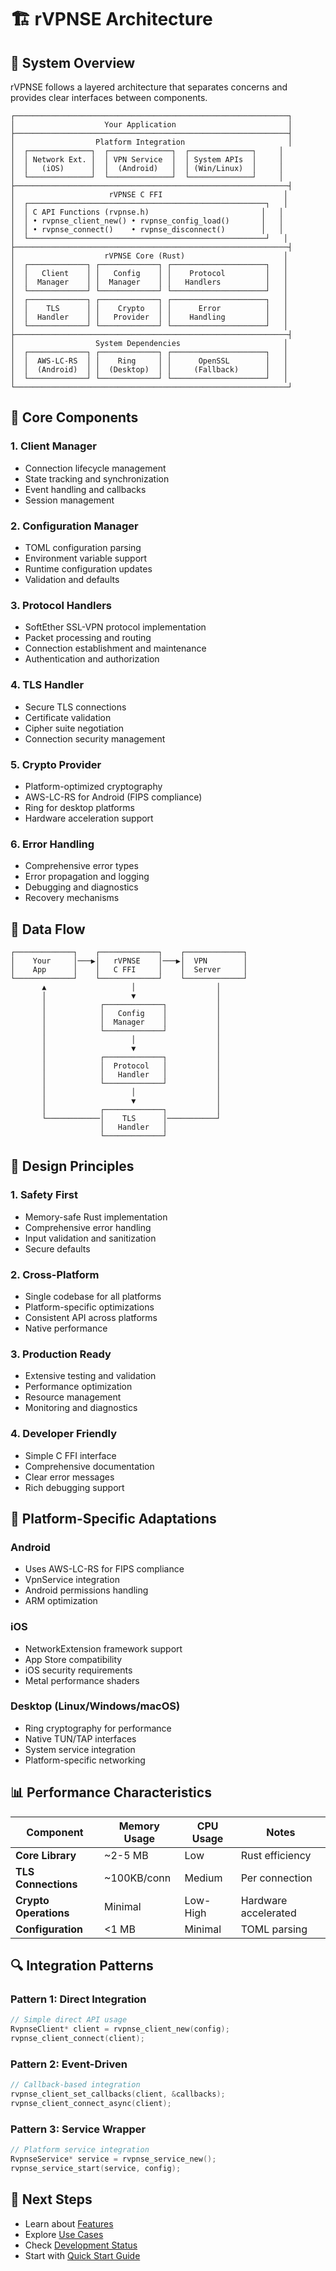 # 🏗️ rVPNSE Architecture

## 🎯 System Overview

rVPNSE follows a layered architecture that separates concerns and provides clear interfaces between components.

```
┌─────────────────────────────────────────────────────────────┐
│                    Your Application                         │
├─────────────────────────────────────────────────────────────┤
│                  Platform Integration                       │
│  ┌──────────────┐  ┌──────────────┐  ┌──────────────┐     │
│  │ Network Ext. │  │ VPN Service  │  │ System APIs  │     │
│  │   (iOS)      │  │  (Android)   │  │ (Win/Linux)  │     │
│  └──────────────┘  └──────────────┘  └──────────────┘     │
├─────────────────────────────────────────────────────────────┤
│                     rVPNSE C FFI                           │
│  ┌─────────────────────────────────────────────────────┐   │
│  │ C API Functions (rvpnse.h)                         │   │
│  │ • rvpnse_client_new() • rvpnse_config_load()       │   │
│  │ • rvpnse_connect()    • rvpnse_disconnect()        │   │
│  └─────────────────────────────────────────────────────┘   │
├─────────────────────────────────────────────────────────────┤
│                    rVPNSE Core (Rust)                      │
│  ┌─────────────┐ ┌─────────────┐ ┌─────────────────────┐   │
│  │   Client    │ │   Config    │ │    Protocol         │   │
│  │  Manager    │ │  Manager    │ │   Handlers          │   │
│  └─────────────┘ └─────────────┘ └─────────────────────┘   │
│  ┌─────────────┐ ┌─────────────┐ ┌─────────────────────┐   │
│  │    TLS      │ │    Crypto   │ │      Error          │   │
│  │  Handler    │ │   Provider  │ │    Handling         │   │
│  └─────────────┘ └─────────────┘ └─────────────────────┘   │
├─────────────────────────────────────────────────────────────┤
│                  System Dependencies                       │
│  ┌─────────────┐ ┌─────────────┐ ┌─────────────────────┐   │
│  │  AWS-LC-RS  │ │    Ring     │ │      OpenSSL        │   │
│  │  (Android)  │ │  (Desktop)  │ │     (Fallback)      │   │
│  └─────────────┘ └─────────────┘ └─────────────────────┘   │
└─────────────────────────────────────────────────────────────┘
```

## 🧩 Core Components

### 1. **Client Manager**
- Connection lifecycle management
- State tracking and synchronization
- Event handling and callbacks
- Session management

### 2. **Configuration Manager**
- TOML configuration parsing
- Environment variable support
- Runtime configuration updates
- Validation and defaults

### 3. **Protocol Handlers**
- SoftEther SSL-VPN protocol implementation
- Packet processing and routing
- Connection establishment and maintenance
- Authentication and authorization

### 4. **TLS Handler**
- Secure TLS connections
- Certificate validation
- Cipher suite negotiation
- Connection security management

### 5. **Crypto Provider**
- Platform-optimized cryptography
- AWS-LC-RS for Android (FIPS compliance)
- Ring for desktop platforms
- Hardware acceleration support

### 6. **Error Handling**
- Comprehensive error types
- Error propagation and logging
- Debugging and diagnostics
- Recovery mechanisms

## 🔄 Data Flow

```
┌─────────────┐    ┌─────────────┐    ┌─────────────┐
│    Your     │───▶│   rVPNSE    │───▶│  VPN        │
│    App      │    │   C FFI     │    │  Server     │
└─────────────┘    └─────────────┘    └─────────────┘
       ▲                   │                  │
       │                   ▼                  │
       │            ┌─────────────┐           │
       │            │   Config    │           │
       │            │  Manager    │           │
       │            └─────────────┘           │
       │                   │                  │
       │                   ▼                  │
       │            ┌─────────────┐           │
       │            │  Protocol   │           │
       │            │   Handler   │           │
       │            └─────────────┘           │
       │                   │                  │
       │                   ▼                  │
       │            ┌─────────────┐           │
       └────────────│    TLS      │───────────┘
                    │   Handler   │
                    └─────────────┘
```

## 🎯 Design Principles

### **1. Safety First**
- Memory-safe Rust implementation
- Comprehensive error handling
- Input validation and sanitization
- Secure defaults

### **2. Cross-Platform**
- Single codebase for all platforms
- Platform-specific optimizations
- Consistent API across platforms
- Native performance

### **3. Production Ready**
- Extensive testing and validation
- Performance optimization
- Resource management
- Monitoring and diagnostics

### **4. Developer Friendly**
- Simple C FFI interface
- Comprehensive documentation
- Clear error messages
- Rich debugging support

## 🔧 Platform-Specific Adaptations

### **Android**
- Uses AWS-LC-RS for FIPS compliance
- VpnService integration
- Android permissions handling
- ARM optimization

### **iOS**
- NetworkExtension framework support
- App Store compatibility
- iOS security requirements
- Metal performance shaders

### **Desktop (Linux/Windows/macOS)**
- Ring cryptography for performance
- Native TUN/TAP interfaces
- System service integration
- Platform-specific networking

## 📊 Performance Characteristics

| Component | Memory Usage | CPU Usage | Notes |
|-----------|--------------|-----------|-------|
| **Core Library** | ~2-5 MB | Low | Rust efficiency |
| **TLS Connections** | ~100KB/conn | Medium | Per connection |
| **Crypto Operations** | Minimal | Low-High | Hardware accelerated |
| **Configuration** | <1 MB | Minimal | TOML parsing |

## 🔍 Integration Patterns

### **Pattern 1: Direct Integration**
```c
// Simple direct API usage
RvpnseClient* client = rvpnse_client_new(config);
rvpnse_client_connect(client);
```

### **Pattern 2: Event-Driven**
```c
// Callback-based integration
rvpnse_client_set_callbacks(client, &callbacks);
rvpnse_client_connect_async(client);
```

### **Pattern 3: Service Wrapper**
```c
// Platform service integration
RvpnseService* service = rvpnse_service_new();
rvpnse_service_start(service, config);
```

## 🎯 Next Steps

- Learn about [Features](features.md)
- Explore [Use Cases](use-cases.md)
- Check [Development Status](status.md)
- Start with [Quick Start Guide](../02-quickstart/README.md)
